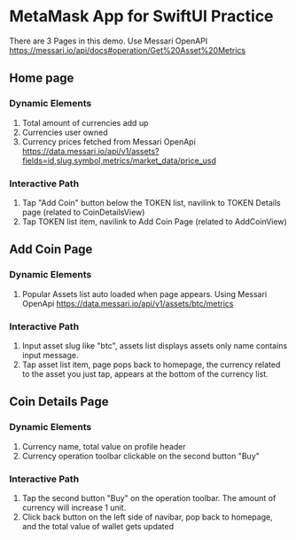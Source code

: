 # MetaMask App for SwiftUI Practice

There are 3 Pages in this demo.
Use Messari OpenAPI
https://messari.io/api/docs#operation/Get%20Asset%20Metrics

## Home page

### Dynamic Elements
1. Total amount of currencies add up
2. Currencies user owned
3. Currency prices fetched from Messari OpenApi
https://data.messari.io/api/v1/assets?fields=id,slug,symbol,metrics/market_data/price_usd

### Interactive Path
1. Tap "Add Coin" button below the TOKEN list, navilink to TOKEN Details page (related to CoinDetailsView)
2. Tap TOKEN list item, navilink to Add Coin Page (related to AddCoinView)

## Add Coin Page
### Dynamic Elements
1. Popular Assets list auto loaded when page appears. Using Messari OpenApi
https://data.messari.io/api/v1/assets/btc/metrics

### Interactive Path
1. Input asset slug like "btc", assets list displays assets only name contains input message.
2. Tap asset list item, page pops back to homepage, the currency related to the asset you just tap, appears at the bottom of the currency list.

## Coin Details Page
### Dynamic Elements
1. Currency name, total value on profile header
2. Currency operation toolbar clickable on the second button "Buy"

### Interactive Path
1. Tap the second button "Buy" on the operation toolbar. The amount of currency will increase 1 unit.
2. Click back button on the left side of navibar, pop back to homepage, and the total value of wallet gets updated


